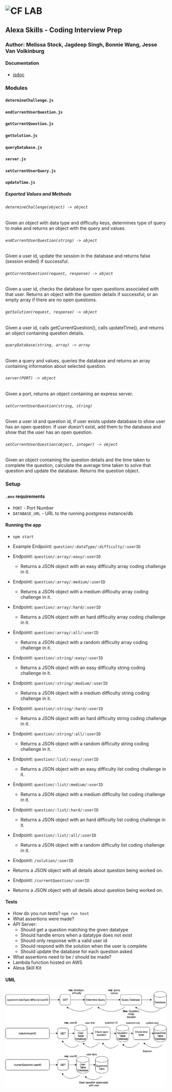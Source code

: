 ![CF](http://i.imgur.com/7v5ASc8.png) LAB
=================================================

## Alexa Skills - Coding Interview Prep

### Author: Melissa Stock, Jagdeep Singh, Bonnie Wang, Jesse Van Volkinburg

#### Documentation
* [jsdoc](http://xyz.com)

### Modules
#### `determineChallenge.js`
#### `endCurrentUserQuestion.js`
#### `getCurrentQuestion.js`
#### `getSolution.js`
#### `queryDatabase.js`
#### `server.js`
#### `setCurrentUserQuery.js`
#### `updateTime.js`

##### Exported Values and Methods

###### `determineChallenge(object) -> object`
Given an object with data type and difficulty keys, determines type of query to make and returns an object with the query and values.

###### `endCurrentUserQuestion(string) -> object`
Given a user id, update the session in the database and returns false (session ended) if successful.

###### `getCurrentQuestion(request, response) -> object`
Given a user id, checks the database for open questions associated with that user. Returns an object with the question details if successful, or an empty array if there are no open questions.


###### `getSolution(request, response) -> object`
Given a user id, calls getCurrentQuestion(), calls updateTime(), and returns an object containing question details.

###### `queryDatabase(string, array) -> array`
Given a query and values, queries the database and returns an array containing information about selected question.

###### `server(PORT) -> object`
Given a port, returns an object containing an express server.

###### `setCurrentUserQuestion(string, string)`
Given a user id and question id, if user exists update database to show user has an open question.
If user doesn't exist, add them to the database and show that the user has an open question.

###### `setCurrentUserQuestion(object, integer) -> object`
Given an object containing the question details and the time taken to complete the question, calculate the average time taken to solve that question and update the database. Returns the question object.

### Setup
#### `.env` requirements
* `PORT` - Port Number
* `DATABASE_URL` - URL to the running postgress instance/db

#### Running the app
* `npm start`
* Example Endpoint: `question/:dataType/:difficulty/:userID`

* Endpoint: `question/:array/:easy/:userID`
  * Returns a JSON object with an easy difficulty array coding challenge in it.
* Endpoint: `question/:array/:medium/:userID`
  * Returns a JSON object with a medium difficulty array coding challenge in it.
* Endpoint: `question/:array/:hard/:userID`
  * Returns a JSON object with an hard difficulty array coding challenge in it.
* Endpoint: `question/:array/:all/:userID`
  * Returns a JSON object with a random difficulty array coding challenge in it.
  
* Endpoint: `question/:string/:easy/:userID`
  * Returns a JSON object with an easy difficulty string coding challenge in it.
* Endpoint: `question/:string/:medium/:userID`
  * Returns a JSON object with a medium difficulty string coding challenge in it.
* Endpoint: `question/:string/:hard/:userID`
  * Returns a JSON object with an hard difficulty string coding challenge in it.
* Endpoint: `question/:string/:all/:userID`
  * Returns a JSON object with a random difficulty string coding challenge in it.
  
* Endpoint: `question/:list/:easy/:userID`
  * Returns a JSON object with an easy difficulty list coding challenge in it.
* Endpoint: `question/:list/:medium/:userID`
  * Returns a JSON object with a medium difficulty list coding challenge in it.
* Endpoint: `question/:list/:hard/:userID`
  * Returns a JSON object with an hard difficulty list coding challenge in it.
* Endpoint: `question/:list/:all/:userID`
  * Returns a JSON object with a random difficulty list coding challenge in it.
  

* Endpoint: `/solution/:userID`
 * Returns a JSON object with all details about question being worked on.

* Endpoint: `/currentQuestion/:userID`
 * Returns a JSON object with all details about question being worked on.

  
#### Tests
* How do you run tests? `npm run test`
* What assertions were made?
 * API Server:
    * Should get a question matching the given datatype
    * Should handle errors when a datatype does not exist
    * Should only response with a valid user id
    * Should respond with the solution when the user is complete
    * Should update the database for each question asked
* What assertions need to be / should be made?
 * Lambda function hosted on AWS
 * Alexa Skill Kit

#### UML
![](./assets/codechallenge.jpg)
